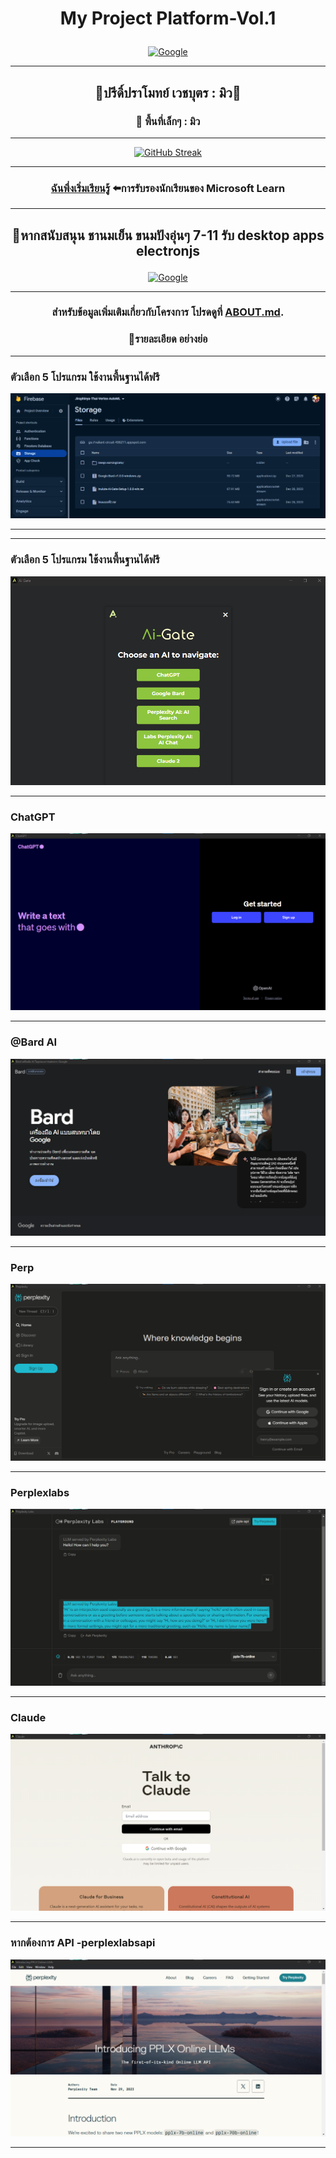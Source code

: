 # <p align="center">My Project Platform-Vol.1




<p align="center">
  <a href="#">
    <img src="https://www.google.co.th/images/branding/googlelogo/2x/googlelogo_color_272x92dp.png" alt="Google" />
  </a>
</p>


---


## <p align="center">🐬ปรีดิ์ปราโมทย์ เวชบุตร :  มิว🔰

### <p align="center">💖 พื้นที่เล็กๆ :  มิว
---

<p align="center">
  <a href="#">
    <img src="https://streak-stats.demolab.com?user=ai-jiraphinya&theme=vue-dark&hide_border=%E0%B9%80%E0%B8%97%E0%B9%87%E0%B8%88&locale=th&mode=weekly&exclude_days=Sun%2CMon%2CTue%2CWed%2CThu%2CFri%2CSat" alt="GitHub Streak" />
  </a>
</p>

---


###  <p align="center">[ฉันพึ่งเริ่มเรียนรู้](https://learn.microsoft.com/en-us/users/wechabut/) ⬅️การรับรองนักเรียนของ Microsoft Learn


---

## <p align="center">🐬หากสนับสนุน ชานมเย็น ขนมปังอุ่นๆ 7-11 รับ desktop apps electronjs 


<p align="center">
  <a href="#">
    <img src="https://res.cloudinary.com/mintmu/image/upload/v1703704818/Ar1_saop2s.png" alt="Google" />
  </a>
</p>




---



###  <p align="center">สำหรับข้อมูลเพิ่มเติมเกี่ยวกับโครงการ โปรดดูที่ [ABOUT.md](ABOUT.md).

 

### <p align="center">💖รายละเอียด อย่างย่อ 

---


### ตัวเลือก 5 โปรแกรม ใช้งานพื้นฐานได้ฟรี
![frrebase](./images/frrebase.png)

---

---


### ตัวเลือก 5 โปรแกรม ใช้งานพื้นฐานได้ฟรี
![01ai-agate](./images/01ai-agate.png)

---

### ChatGPT
![01ai-agate](./images/1-gpt.png)

---

### @Bard AI
![2-bard.png](./images/2-bard.png)

---

### Perp
![3-perp](./images/3-perp.png)

---

### Perplexlabs
![4-perplexlabs](./images/4-perplexlabs.png)

---

### Claude
![5-claude](./images/5-claude.png)

---

### หากต้องการ API -perplexlabsapi
![-perplexlabsapi](./images/-perplexlabsapi.png)

---



<!--
ด้านในมี 5 โปรแกรม .[./imeges/01ai-agate.png]






---

![Frb](./fb.png)


### ฉันคือคนไทย

**1.** เพิ่ม คอมไพล์ .
 
```
git add . 
```

**2.** ให้สัญญา การเปลี่ยนแปลง ของคุณ .

```
git commit -m "ข้อความอธิบายการคอมมิต"
```

**3.** ผลักดัน 

```
git push origin main
```

**สไตล์ลิส ที่ต่างกัน**   เเทนที่ <your_branch_name> สาขาฟีเจอร์ ของคุณ

```
git push -u origin <your_branch_name>
```

